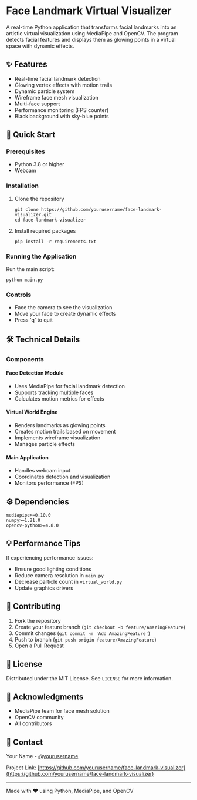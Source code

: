 # Face Landmark Virtual Visualizer

A real-time Python application that transforms facial landmarks into an artistic virtual visualization using MediaPipe and OpenCV. The program detects facial features and displays them as glowing points in a virtual space with dynamic effects.

## ✨ Features

- Real-time facial landmark detection
- Glowing vertex effects with motion trails
- Dynamic particle system
- Wireframe face mesh visualization
- Multi-face support
- Performance monitoring (FPS counter)
- Black background with sky-blue points

## 🚀 Quick Start

### Prerequisites

- Python 3.8 or higher
- Webcam

### Installation

1. Clone the repository
    ```
    git clone https://github.com/yourusername/face-landmark-visualizer.git
    cd face-landmark-visualizer
    ```

2. Install required packages
    ```
    pip install -r requirements.txt
    ```

### Running the Application

Run the main script:
``` 
python main.py
 ```

### Controls
- Face the camera to see the visualization
- Move your face to create dynamic effects
- Press 'q' to quit



## 🛠️ Technical Details

### Components

#### Face Detection Module
- Uses MediaPipe for facial landmark detection
- Supports tracking multiple faces
- Calculates motion metrics for effects

#### Virtual World Engine
- Renders landmarks as glowing points
- Creates motion trails based on movement
- Implements wireframe visualization
- Manages particle effects

#### Main Application
- Handles webcam input
- Coordinates detection and visualization
- Monitors performance (FPS)

## ⚙️ Dependencies
```
mediapipe>=0.10.0
numpy>=1.21.0
opencv-python>=4.8.0
```

## 💡 Performance Tips

If experiencing performance issues:
- Ensure good lighting conditions
- Reduce camera resolution in `main.py`
- Decrease particle count in `virtual_world.py`
- Update graphics drivers

## 🤝 Contributing

1. Fork the repository
2. Create your feature branch (`git checkout -b feature/AmazingFeature`)
3. Commit changes (`git commit -m 'Add AmazingFeature'`)
4. Push to branch (`git push origin feature/AmazingFeature`)
5. Open a Pull Request

## 📝 License

Distributed under the MIT License. See `LICENSE` for more information.

## 🙏 Acknowledgments

- MediaPipe team for face mesh solution
- OpenCV community
- All contributors

## 📧 Contact

Your Name - [@yourusername](https://github.com/yourusername)

Project Link: [https://github.com/yourusername/face-landmark-visualizer](https://github.com/yourusername/face-landmark-visualizer)

---
Made with ❤️ using Python, MediaPipe, and OpenCV

